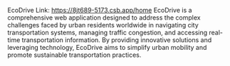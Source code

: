 EcoDrive
Link: https://8jt689-5173.csb.app/home
EcoDrive is a comprehensive web application designed to address the complex challenges faced by urban residents worldwide in navigating city transportation systems, managing traffic congestion, and accessing real-time transportation information. By providing innovative solutions and leveraging technology, EcoDrive aims to simplify urban mobility and promote sustainable transportation practices.
